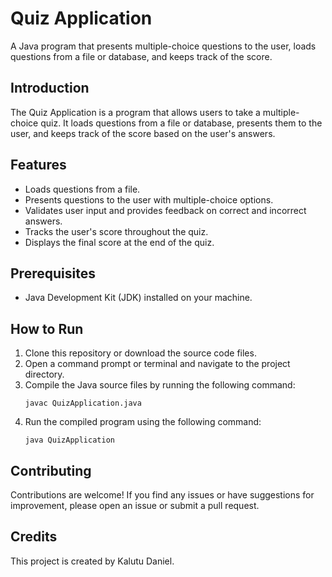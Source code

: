 # Quiz Application
A Java program that presents multiple-choice questions to the user, loads questions from a file or database, and keeps track of the score.

## Introduction
The Quiz Application is a program that allows users to take a multiple-choice quiz. It loads questions from a file or database, presents them to the user, and keeps track of the score based on the user's answers.

## Features
- Loads questions from a file.
- Presents questions to the user with multiple-choice options.
- Validates user input and provides feedback on correct and incorrect answers.
- Tracks the user's score throughout the quiz.
- Displays the final score at the end of the quiz.

## Prerequisites
- Java Development Kit (JDK) installed on your machine.

## How to Run
1. Clone this repository or download the source code files.
2. Open a command prompt or terminal and navigate to the project directory.
3. Compile the Java source files by running the following command:
   ```
   javac QuizApplication.java
   ```
4. Run the compiled program using the following command:
   ```
   java QuizApplication
   ```
## Contributing
Contributions are welcome! If you find any issues or have suggestions for improvement, please open an issue or submit a pull request.

## Credits
This project is created by Kalutu Daniel.
